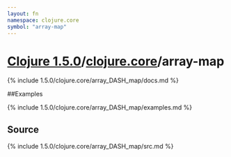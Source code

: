 ```yaml
---
layout: fn
namespace: clojure.core
symbol: "array-map"
---
```


# [Clojure 1.5.0](../../)/[clojure.core](../)/array-map

{% include 1.5.0/clojure.core/array_DASH_map/docs.md %}

##Examples

{% include 1.5.0/clojure.core/array_DASH_map/examples.md %}
## Source
{% include 1.5.0/clojure.core/array_DASH_map/src.md %}

